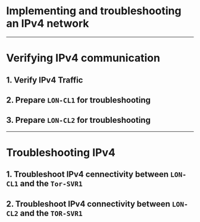 # Implementing and troubleshooting an IPv4 network

---

# Verifying IPv4 communication

## 1. Verify IPv4 Traffic

## 2. Prepare `LON-CL1` for troubleshooting

## 3. Prepare `LON-CL2` for troubleshooting

---

# Troubleshooting IPv4

## 1. Troubleshoot IPv4 cennectivity between `LON-CL1` and the `Tor-SVR1`

## 2. Troubleshoot IPv4 connectivity between `LON-CL2` and the `TOR-SVR1`